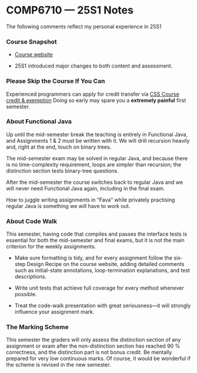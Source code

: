 # COMP6710 — 25S1 Notes 

The following comments reflect my personal experience in 25S1

### Course Snapshot

- [Course website](https://comp.anu.edu.au/courses/comp1110/)
  
- 25S1 introduced major changes to both content and assessment.

### Please Skip the Course If You Can

Experienced programmers can apply for credit transfer via [CSS Course credit & exemption](https://systems.anu.edu.au/students/continuing/credit/)
Doing so early may spare you a **extremely painful** first semester.

### About Functional Java

Up until the mid-semester break the teaching is entirely in Functional Java, and Assignments 1 & 2 must be written with it. We will drill recursion heavily and, right at the end, touch on binary trees. 

The mid-semester exam may be solved in regular Java, and because there is no time-complexity requirement, loops are simpler than recursion; the distinction section tests binary-tree questions. 

After the mid-semester the course switches back to regular Java and we will never need Functional Java again, including in the final exam. 

How to juggle writing assignments in “Fava” while privately practising regular Java is something we will have to work out.

### About Code Walk

This semester, having code that compiles and passes the interface tests is essential for both the mid-semester and final exams, but it is not the main criterion for the weekly assignments. 

- Make sure formatting is tidy, and for every assignment follow the six-step Design Recipe on the course website, adding detailed comments such as initial-state annotations, loop-termination explanations, and test descriptions. 

- Write unit tests that achieve full coverage for every method whenever possible. 

- Treat the code-walk presentation with great seriousness—it will strongly influence your assignment mark.

### The Marking Scheme

This semester the graders will only assess the distinction section of any assignment or exam after the non-distinction section has reached 90 % correctness, and the distinction part is not bonus credit. Be mentally prepared for very low continuous marks. Of course, it would be wonderful if the scheme is revised in the new semester.
